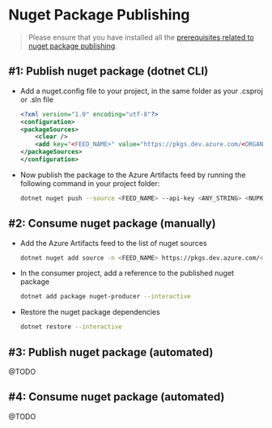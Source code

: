 # Nuget Package Publishing

> Please ensure that you have installed all the [prerequisites related to nuget package publishing](../lab-prerequisites.md).

## #1: Publish nuget package (dotnet CLI)

* Add a nuget.config file to your project, in the same folder as your .csproj or .sln file

    ```xml
    <?xml version="1.0" encoding="utf-8"?>
    <configuration>
    <packageSources>
        <clear />
        <add key="<FEED_NAME>" value="https://pkgs.dev.azure.com/<ORGANIZATION_NAME>/<PROJECT_NAME>/_packaging/<FEED_NAME>/nuget/v3/index.json" />
    </packageSources>
    </configuration>
    ```

* Now publish the package to the Azure Artifacts feed by running the following command in your project folder:

    ```bash
    dotnet nuget push --source <FEED_NAME> --api-key <ANY_STRING> <NUPKG_PACKAGE_PATH>
    ```

## #2: Consume nuget package (manually)

* Add the Azure Artifacts feed to the list of nuget sources

    ```bash
    dotnet nuget add source -n <FEED_NAME> https://pkgs.dev.azure.com/<ORGANIZATION_NAME>/<PROJECT_NAME>/_packaging/<FEED_NAME>/nuget/v3/index.json
    ```

* In the consumer project, add a reference to the published nuget package

    ```bash
    dotnet add package nuget-producer --interactive
    ```

* Restore the nuget package dependencies

    ```bash
    dotnet restore --interactive
    ```

## #3: Publish nuget package (automated)

@TODO

## #4: Consume nuget package (automated)

@TODO
